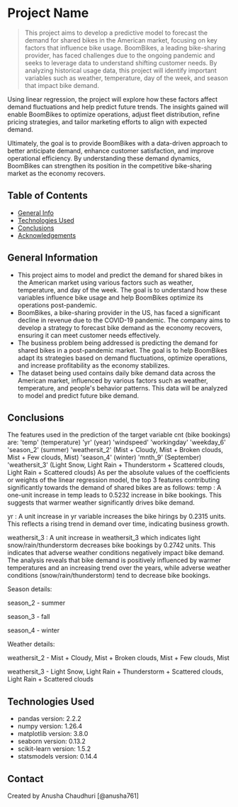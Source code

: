 # Project Name
> This project aims to develop a predictive model to forecast the demand for shared bikes in the American market, focusing on key factors that influence bike usage. BoomBikes, a leading bike-sharing provider, has faced challenges due to the ongoing pandemic and seeks to leverage data to understand shifting customer needs. By analyzing historical usage data, this project will identify important variables such as weather, temperature, day of the week, and season that impact bike demand.

Using linear regression, the project will explore how these factors affect demand fluctuations and help predict future trends. The insights gained will enable BoomBikes to optimize operations, adjust fleet distribution, refine pricing strategies, and tailor marketing efforts to align with expected demand.

Ultimately, the goal is to provide BoomBikes with a data-driven approach to better anticipate demand, enhance customer satisfaction, and improve operational efficiency. By understanding these demand dynamics, BoomBikes can strengthen its position in the competitive bike-sharing market as the economy recovers.


## Table of Contents
* [General Info](#general-information)
* [Technologies Used](#technologies-used)
* [Conclusions](#conclusions)
* [Acknowledgements](#acknowledgements)

<!-- You can include any other section that is pertinent to your problem -->

## General Information
- This project aims to model and predict the demand for shared bikes in the American market using various factors such as weather, temperature, and day of the week. The goal is to understand how these variables influence bike usage and help BoomBikes optimize its operations post-pandemic.
- BoomBikes, a bike-sharing provider in the US, has faced a significant decline in revenue due to the COVID-19 pandemic. The company aims to develop a strategy to forecast bike demand as the economy recovers, ensuring it can meet customer needs effectively.
- The business problem being addressed is predicting the demand for shared bikes in a post-pandemic market. The goal is to help BoomBikes adapt its strategies based on demand fluctuations, optimize operations, and increase profitability as the economy stabilizes.
- The dataset being used contains daily bike demand data across the American market, influenced by various factors such as weather, temperature, and people's behavior patterns. This data will be analyzed to model and predict future bike demand.


## Conclusions
The features used in the prediction of the target variable cnt (bike bookings) are:
'temp' (temperature)
'yr' (year)
'windspeed'
'workingday'
'weekday_6'
'season_2' (summer)
'weathersit_2' (Mist + Cloudy, Mist + Broken clouds, Mist + Few clouds, Mist)
'season_4' (winter)
'mnth_9' (September)
'weathersit_3' (Light Snow, Light Rain + Thunderstorm + Scattered clouds, Light Rain + Scattered clouds)
As per the absolute values of the coefficients or weights of the linear regression model, the top 3 features contributing significantly towards the demand of shared bikes are as follows:
temp : A one-unit increase in temp leads to 0.5232 increase in bike bookings. This suggests that warmer weather significantly drives bike demand.

yr : A unit increase in yr variable increases the bike hirings by 0.2315 units. This reflects a rising trend in demand over time, indicating business growth.

weathersit_3 : A unit increase in weathersit_3 which indicates light snow/rain/thunderstorm decreases bike bookings by 0.2742 units. This indicates that adverse weather conditions negatively impact bike demand.
The analysis reveals that bike demand is positively influenced by warmer temperatures and an increasing trend over the years, while adverse weather conditions (snow/rain/thunderstorm) tend to decrease bike bookings.

Season details:

season_2 - summer

season_3 - fall

season_4 - winter

Weather details:

weathersit_2 - Mist + Cloudy, Mist + Broken clouds, Mist + Few clouds, Mist

weathersit_3 - Light Snow, Light Rain + Thunderstorm + Scattered clouds, Light Rain + Scattered clouds



## Technologies Used
- pandas version: 2.2.2
- numpy version: 1.26.4
- matplotlib version: 3.8.0
- seaborn version: 0.13.2
- scikit-learn version: 1.5.2
- statsmodels version: 0.14.4



## Contact
Created by Anusha Chaudhuri [@anusha761]


